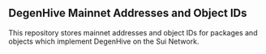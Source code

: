 
## DegenHive Mainnet Addresses and Object IDs

This repository stores mainnet addresses and object IDs for packages and objects which implement DegenHive on the Sui Network.


